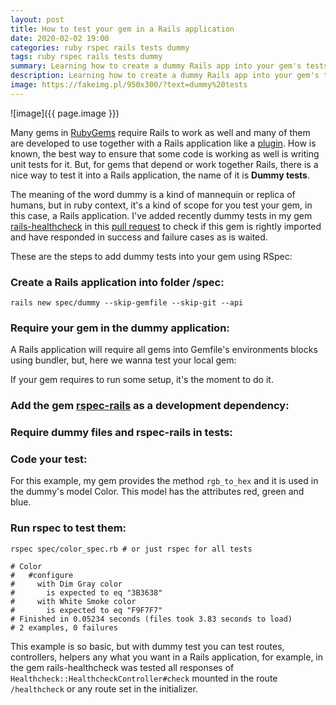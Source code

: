 ```yaml
---
layout: post
title: How to test your gem in a Rails application
date: 2020-02-02 19:00
categories: ruby rspec rails tests dummy
tags: ruby rspec rails tests dummy
summary: Learning how to create a dummy Rails app into your gem's tests
description: Learning how to create a dummy Rails app into your gem's tests
image: https://fakeimg.pl/950x300/?text=dummy%20tests
---
```


<style>
img[alt=image]{
  border-radius: 10px;
}
</style>

![image]({{ page.image }})

Many gems in [RubyGems](https://rubygems.org/) require Rails to work as well and many of them are developed to use together with a Rails application like a [plugin](https://guides.rubyonrails.org/plugins.html). How is known, the best way to ensure that some code is working as well is writing unit tests for it. But, for gems that depend or work together Rails, there is a nice way to test it into a Rails application, the name of it is **Dummy tests**.

The meaning of the word dummy is a kind of mannequin or replica of humans, but in ruby context, it's a kind of scope for you test your gem, in this case, a Rails application. I've added recently dummy tests in my gem [rails-healthcheck](https://github.com/linqueta/rails-healthcheck) in this [pull request](https://github.com/linqueta/rails-healthcheck/pull/26) to check if this gem is rightly imported and have responded in success and failure cases as is waited.

These are the steps to add dummy tests into your gem using RSpec:

### Create a Rails application into folder /spec:

```shell
rails new spec/dummy --skip-gemfile --skip-git --api
```

### Require your gem in the dummy application:

A Rails application will require all gems into Gemfile's environments blocks using bundler, but, here we wanna test your local gem:

<script src="https://gist.github.com/linqueta/a29c40beb3712ebdb5e046e6b0b342ef.js"></script>

If your gem requires to run some setup, it's the moment to do it.

### Add the gem [rspec-rails](https://github.com/rspec/rspec-rails) as a development dependency:

<script src="https://gist.github.com/linqueta/a84e5a108ec91412ec6ff9cb11d15d1a.js"></script>

### Require dummy files and rspec-rails in tests:

<script src="https://gist.github.com/linqueta/f310f109c52a69c8410b6a1c05b9f342.js"></script>

### Code your test:

For this example, my gem provides the method `rgb_to_hex` and it is used in the dummy's model Color. This model has the attributes red, green and blue.

<script src="https://gist.github.com/linqueta/2d861a2406d07a4b8efee52fbee2d113.js"></script>

### Run rspec to test them:

```shell
rspec spec/color_spec.rb # or just rspec for all tests

# Color
#   #configure
#     with Dim Gray color
#       is expected to eq "3B3638"
#     with White Smoke color
#       is expected to eq "F9F7F7"
# Finished in 0.05234 seconds (files took 3.83 seconds to load)
# 2 examples, 0 failures
```

This example is so basic, but with dummy test you can test routes, controllers, helpers any what you want in a Rails application, for example, in the gem  rails-healthcheck was tested all responses of `Healthcheck::HealthcheckController#check` mounted in the route `/healthcheck` or any route set in the initializer.
